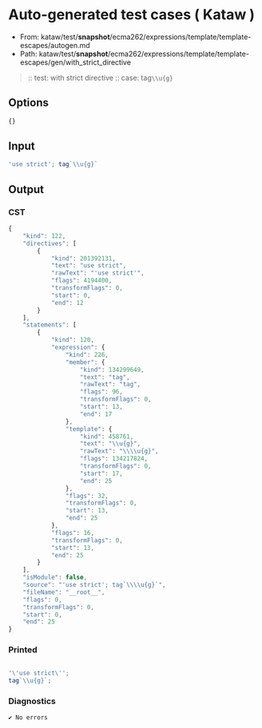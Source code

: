 # Auto-generated test cases ( Kataw )
- From: kataw/test/__snapshot__/ecma262/expressions/template/template-escapes/autogen.md
- Path: kataw/test/__snapshot__/ecma262/expressions/template/template-escapes/gen/with_strict_directive
> :: test: with strict directive
> :: case: tag`\\u{g}`
## Options

`````js
{}
`````
## Input

`````js
'use strict'; tag`\\u{g}`
`````
## Output

### CST

```javascript
{
    "kind": 122,
    "directives": [
        {
            "kind": 201392131,
            "text": "use strict",
            "rawText": "'use strict'",
            "flags": 4194400,
            "transformFlags": 0,
            "start": 0,
            "end": 12
        }
    ],
    "statements": [
        {
            "kind": 120,
            "expression": {
                "kind": 226,
                "member": {
                    "kind": 134299649,
                    "text": "tag",
                    "rawText": "tag",
                    "flags": 96,
                    "transformFlags": 0,
                    "start": 13,
                    "end": 17
                },
                "template": {
                    "kind": 458761,
                    "text": "\\u{g}",
                    "rawText": "\\\\u{g}",
                    "flags": 134217824,
                    "transformFlags": 0,
                    "start": 17,
                    "end": 25
                },
                "flags": 32,
                "transformFlags": 0,
                "start": 13,
                "end": 25
            },
            "flags": 16,
            "transformFlags": 0,
            "start": 13,
            "end": 25
        }
    ],
    "isModule": false,
    "source": "'use strict'; tag`\\\\u{g}`",
    "fileName": "__root__",
    "flags": 0,
    "transformFlags": 0,
    "start": 0,
    "end": 25
}
```

### Printed

```javascript

'\'use strict\'';
tag`\\u{g}`;
```

### Diagnostics

```javascript
✔ No errors
```

